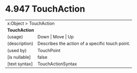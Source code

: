 <html dir="LTR" xmlns:mshelp="http://msdn.microsoft.com/mshelp" xmlns:ddue="http://ddue.schemas.microsoft.com/authoring/2003/5" xmlns:xlink="http://www.w3.org/1999/xlink" xmlns:tool="http://www.microsoft.com/tooltip">

<body>
 <input type="hidden" id="userDataCache" class="userDataStyle">
 <input type="hidden" id="hiddenScrollOffset">
 <img id="dropDownImage" style="display:none; height:0; width:0;" src="../local/drpdown.gif">
 <img id="dropDownHoverImage" style="display:none; height:0; width:0;" src="../local/drpdown_orange.gif">
 <img id="collapseImage" style="display:none; height:0; width:0;" src="../local/collapse.gif">
 <img id="expandImage" style="display:none; height:0; width:0;" src="../local/exp.gif">
 <img id="collapseAllImage" style="display:none; height:0; width:0;" src="../local/collall.gif">
 <img id="expandAllImage" style="display:none; height:0; width:0;" src="../local/expall.gif">
 <img id="copyImage" style="display:none; height:0; width:0;" src="../local/copycode.gif">
 <img id="copyHoverImage" style="display:none; height:0; width:0;" src="../local/copycodeHighlight.gif">
 <div id="header"><h1 class="heading">4.947 TouchAction</h1></div>

 <div id="mainSection">
 <div id="mainBody">
 <div id="allHistory" class="saveHistory" onsave="saveAll()" onload="loadAll()"></div>
 <p xmlns:wsd="http://wsdev.schemas.microsoft.com/authoring/2008/2" xmlns:msxsl="urn:schemas-microsoft-com:xslt" xmlns:script="urn:script" xmlns:build="urn:build">
 </p>
 <div id="sectionSection0" class="section" name="collapseableSection">
 <content xmlns="http://ddue.schemas.microsoft.com/authoring/2003/5" xmlns:wsd="http://wsdev.schemas.microsoft.com/authoring/2008/2" xmlns:msxsl="urn:schemas-microsoft-com:xslt" xmlns:script="urn:script" xmlns:build="urn:build">
 </content>
 </div>
 <div id="sectionSection1" class="section" name="collapseableSection">
 <content xmlns="http://ddue.schemas.microsoft.com/authoring/2003/5" xmlns:wsd="http://wsdev.schemas.microsoft.com/authoring/2008/2" xmlns:msxsl="urn:schemas-microsoft-com:xslt" xmlns:script="urn:script" xmlns:build="urn:build">
 <table class="ProtocolAuthoredTable" xmlns="">
 <tr><td colspan="2">
<mshelp:link keywords="86913f34-aa06-4c94-9f09-83936a822fd8" tabindex="0">x:Object</mshelp:link> &gt; <mshelp:link keywords="f8ed878a-3cd4-4935-867b-445724d12ee8" tabindex="0">TouchAction</mshelp:link> </td>
 </tr>
 <tr><td colspan="2">
 <b>
TouchAction </b>
 </td>
 </tr>
 <tr><td><div class="indent0">(usage)</div></td>
 <td><mshelp:link keywords="642891a8-d92d-4f7b-b517-755837cd6db1" tabindex="0">Down</mshelp:link> | <mshelp:link keywords="642891a8-d92d-4f7b-b517-755837cd6db1" tabindex="0">Move</mshelp:link> | <mshelp:link keywords="642891a8-d92d-4f7b-b517-755837cd6db1" tabindex="0">Up</mshelp:link> </td>
 </tr>
 <tr><td><div class="indent0">(description)</div></td>
 <td>Describes the action of a specific touch point. </td>
 </tr>
 <tr><td><div class="indent0">(used by)</div></td>
 <td><mshelp:link keywords="3b74cfad-1037-4745-a9a7-936172dc31c1" tabindex="0">TouchPoint</mshelp:link> </td>
 </tr>
 <tr><td><div class="indent0">[is nullable]</div></td>
 <td>false </td>
 </tr>
 <tr><td><div class="indent0">[text syntax]</div></td>
 <td><mshelp:link keywords="642891a8-d92d-4f7b-b517-755837cd6db1" tabindex="0">TouchActionSyntax</mshelp:link> </td>
 </tr>
</table>
 </content>
 </div>
 <!--[if gte IE 5]>
 <tool:tip element="languageFilterToolTip" avoidmouse="false"/>
 <![endif]-->
 </div>
 <a name="feedback"></a><span></span>
 </div>
</body></html>
